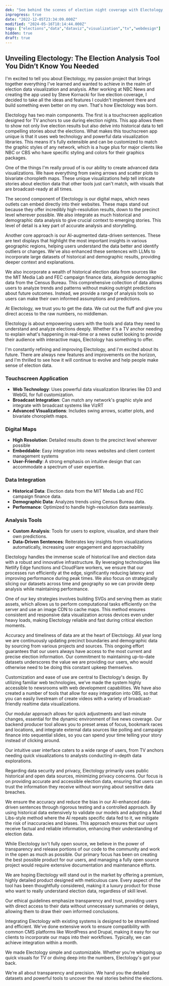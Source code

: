 ```yaml
---
dek: "See behind the scenes of election night coverage with Electology, the new tool transforming live data analysis."
inprogress: true
date: "2022-12-05T23:34:09.000Z"
modified: "2024-05-16T18:14:44.000Z"
tags: ["elections","data","dataviz","visualization","tv","webdesign"]
hidden: true
draft: true
---
```

## Unveiling Electology: The Election Analysis Tool You Didn’t Know You Needed

I'm excited to tell you about Electology, my passion project that brings together everything I've learned and wanted to achieve in the realm of election data visualization and analysis. After working at NBC News and creating the app used by Steve Kornacki for live election coverage, I decided to take all the ideas and features I couldn't implement there and build something even better on my own. That's how Electology was born.

Electology has two main components. The first is a touchscreen application designed for TV anchors to use during election nights. This app allows them to show not only live election results but also delve into historical data to tell compelling stories about the elections. What makes this touchscreen app unique is that it uses web technology and powerful data visualization libraries. This means it's fully extensible and can be customized to match the graphic styles of any network, which is a huge plus for major clients like NBC or CBS who have specific styling and colors for their graphics packages.

One of the things I'm really proud of is our ability to create advanced data visualizations. We have everything from swing arrows and scatter plots to bivariate choropleth maps. These unique visualizations help tell intricate stories about election data that other tools just can't match, with visuals that are broadcast-ready at all times.

The second component of Electology is our digital maps, which news outlets can embed directly into their websites. These maps stand out because they offer incredibly high-resolution results, down to the precinct level wherever possible. We also integrate as much historical and demographic data analysis to give crucial context to emerging stories. This level of detail is a key part of accurate analysis and storytelling.

Another core approach is our AI-augmented data-driven sentences. These are text displays that highlight the most important insights in various geographic regions, helping users understand the data better and identify outliers or changes. We've also enhanced these sentences with LLMs to incorporate large datasets of historical and demographic results, providing deeper context and explanations.

We also incorporate a wealth of historical election data from sources like the MIT Media Lab and FEC campaign finance data, alongside demographic data from the Census Bureau. This comprehensive collection of data allows users to analyze trends and patterns without making outright predictions about future outcomes. Instead, we provide a range of analysis tools so users can make their own informed assumptions and predictions.

At Electology, we trust you to get the data. We cut out the fluff and give you direct access to the raw numbers, no middleman.

Electology is about empowering users with the tools and data they need to understand and analyze elections deeply. Whether it's a TV anchor needing to explain what's happening in real-time or a news outlet looking to provide their audience with interactive maps, Electology has something to offer.

I'm constantly refining and improving Electology, and I'm excited about its future. There are always new features and improvements on the horizon, and I'm thrilled to see how it will continue to evolve and help people make sense of election data.

### Touchscreen Application

- **Web Technology**: Uses powerful data visualization libraries like D3 and WebGL for full customization.
- **Broadcast Integration**: Can match any network's graphic style and integrate with broadcast systems like VizRT
- **Advanced Visualizations**: Includes swing arrows, scatter plots, and bivariate choropleth maps.

### Digital Maps

- **High Resolution**: Detailed results down to the precinct level wherever possible
- **Embeddable**: Easy integration into news websites and client content management systems
- **User-Friendly**: A strong emphasis on intuitive design that can accommodate a spectrum of user expertise.

### Data Integration

- **Historical Data**: Election data from the MIT Media Lab and FEC campaign finance data.
- **Demographic Data**: Analyzes trends using Census Bureau data.
- **Performance**: Optimized to handle high-resolution data seamlessly.

### Analysis Tools

- **Custom Analysis**: Tools for users to explore, visualize, and share their own predictions.
- **Data-Driven Sentences**: Reiterates key insights from visualizations automatically, increasing user engagement and approachability

Electology handles the immense scale of historical live and election data with a robust and innovative infrastructure. By leveraging technologies like Netlify Edge functions and CloudFlare workers, we ensure that our processes run efficiently at the edge, significantly reducing latency and improving performance during peak times. We also focus on strategically slicing our datasets across time and geography so we can provide deep analysis while maintaining performance.

One of our key strategies involves building SVGs and serving them as static assets, which allows us to perform computational tasks efficiently on the server and use an image CDN to cache maps. This method ensures consistent and responsive data visualization across devices even under heavy loads, making Electology reliable and fast during critical election moments.

Accuracy and timeliness of data are at the heart of Electology. All year long we are continuously updating precinct boundaries and demographic data by sourcing from various projects and sources. This ongoing effort guarantees that our users always have access to the most current and precise election information. Our commitment to maintaining up-to-date datasets underscores the value we are providing our users, who would otherwise need to be doing this constant upkeep themselves.

Customization and ease of use are central to Electology's design. By utilizing familiar web technologies, we've made the system highly accessible to newsrooms with web development capabilities. We have also created a number of tools that allow for easy integration into OBS, so that you can easily livestream of create videos with a variety of broadcast-friendly realtime data visualizations.

Our modular approach allows for quick adjustments and last-minute changes, essential for the dynamic environment of live news coverage. Our backend producer tool allows you to preset areas of focus, bookmark races and locations, and integrate external data sources like polling and campaign finance into sequential slides, so you can spend your time telling your story instead of clicking around.

Our intuitive user interface caters to a wide range of users, from TV anchors needing quick visualizations to analysts conducting in-depth data explorations.

Regarding data security and privacy, Electology primarily uses public historical and open data sources, minimizing privacy concerns. Our focus is on providing accurate and accessible election data, ensuring that users can trust the information they receive without worrying about sensitive data breaches.

We ensure the accuracy and reduce the bias in our AI-enhanced data-driven sentences through rigorous testing and a controlled approach. By using historical data extensively to validate our models and adopting a Mad Libs-style method where the AI repeats specific data fed to it, we mitigate the risk of inaccuracies and biases. This approach ensures that our users receive factual and reliable information, enhancing their understanding of election data.

While Electology isn't fully open source, we believe in the power of transparency and release portions of our code to the community and work in the open as much as possible. Our primary focus has been on creating the best possible product for our users, and managing a fully open source project would require extensive documentation and maintenance efforts.

We are hoping Electology will stand out in the market by offering a premium, highly detailed product designed with meticulous care. Every aspect of the tool has been thoughtfully considered, making it a luxury product for those who want to really understand election data, regardless of skill level.

Our ethical guidelines emphasize transparency and trust, providing users with direct access to their data without unnecessary summaries or delays, allowing them to draw their own informed conclusions.

Integrating Electology with existing systems is designed to be streamlined and efficient. We've done extensive work to ensure compatibility with common CMS platforms like WordPress and Drupal, making it easy for our clients to incorporate our maps into their workflows. Typically, we can achieve integration within a month.

We made Electology simple and customizable. Whether you're whipping up quick visuals for TV or diving deep into the numbers, Electology's got your back.

We’re all about transparency and precision. We hand you the detailed datasets and powerful tools to uncover the real stories behind the elections.
